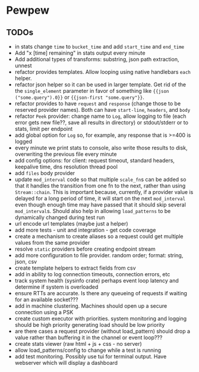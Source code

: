 # Pewpew

## TODOs
- in stats change `time` to `bucket_time` and add `start_time` and `end_time`
- Add "x [time] remaining" in stats output every minute
- Add additional types of transforms: substring, json path extraction, unnest
- refactor provides templates. Allow looping using native handlebars `each` helper.
- refactor json helper so it can be used in larger template. Get rid of the the `single_element` parameter in favor of
      something like `{{json ("some.query").0}}` or `{{json-first "some.query"}}`. 
- refactor provides to have `request` and `response` (change those to be reserved provider names). Both can have `start-line`, `headers`, and `body`
- refactor `Peek` provider: change name to `Log`, allow logging to file (each error gets new file??, save all results in directory)
      or stdout/stderr or to stats, limit per endpoint
- add global option for `Log` so, for example, any response that is >=400 is logged
- every minute we print stats to console, also write those results to disk, overwriting the previous file every minute
- add config options: for client: request timeout, standard headers, keepalive time, dns resolution thread pool
- add `files` body provider
- update `mod_interval` code so that multiple `scale_fn`s can be added so that it handles the transition from
      one fn to the next, rather than using `Stream::chain`. This is important because, currently, if a
      provider value is delayed for a long period of time, it will start on the next `mod_interval` even
      though enough time may have passed that it should skip several `mod_interval`s. Should also help in allowing
      `load_patterns` to be dynamically changed during test run
- url encode url templates (maybe just a helper)
- add more tests - unit and integration - get code coverage
- create a mechanism to create aliases so a request could get multiple values from the same provider
- resolve `static` providers before creating endpoint stream
- add more configuration to file provider. random order; format: string, json, csv
- create template helpers to extract fields from csv
- add in ability to log connection timeouts, connection errors, etc
- track system health (sysinfo crate) perhaps event loop latency and determine if system is overloaded
- ensure RTTs are accurate. Is there any queueing of requests if waiting for an available socket???
- add in machine clustering. Machines should open up a secure connection using a PSK
- create custom executor with priorities. system monitoring and logging should be high priority
      generating load should be low priority
- are there cases a request provider (without load_pattern) should drop a value rather than buffering it
      in the channel or event loop???
- create stats viewer (raw html + js + css - no server)
- allow load_patterns/config to change while a test is running
- add test monitoring. Possibly use tui for terminal output. Have webserver which will display a dashboard